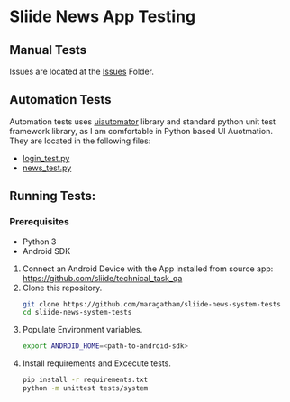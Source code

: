 # Sliide News App Testing

## Manual Tests
Issues are located at the [Issues](Issues) Folder.

## Automation Tests
Automation tests uses [uiautomator](https://github.com/xiaocong/uiautomator) library and standard python unit test framework library, as I am comfortable in Python based UI Auotmation. They are located in the following files:  
* [login_test.py](tests/system/login_test.py)
* [news_test.py](tests/system/news_test.py)

## Running Tests:
### Prerequisites
* Python 3
* Android SDK

1. Connect an Android Device with the App installed from source app: https://github.com/sliide/technical_task_qa
2. Clone this repository.  
    ```bash
    git clone https://github.com/maragatham/sliide-news-system-tests
    cd sliide-news-system-tests
    ```
3. Populate Environment variables.
    ```bash
    export ANDROID_HOME=<path-to-android-sdk>
    ```
4. Install requirements and Excecute tests.
   ```bash
   pip install -r requirements.txt
   python -m unittest tests/system
   ```

